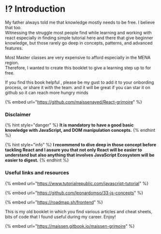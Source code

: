 # ⁉ Introduction

My father always told me that knowledge mostly needs to be free. I believe that too.\
Witnessing the struggle most people find while learning and working with react especially in finding simple tutorial here and there that give beginner knowledge, but those rarely go deep in concepts, patterns, and advanced features.

Most Master classes are very expensive to afford especially in the MENA region. \
Therefore, I wanted to create this booklet to give a learning step up to for free.&#x20;

If you find this book helpful , please be my gust to add it to your onbording process, or share it with the team. and it will be great if you can star it on github so it can reach more hungry minds

{% embed url="https://github.com/maissenayed/React-grimoire" %}

&#x20;



### Disclaimer&#x20;

{% hint style="danger" %}
**It is mandatory to have a good basic knowledge with JavaScript, and DOM manipulation concepts.**
{% endhint %}

{% hint style="info" %}
**I recommend to dive deep in those concept before tackling React and I assure you that not only React will be easier to understand but also anything that involves JavaScript Ecosystem will be easier to digest.**&#x20;
{% endhint %}

### &#x20;  Useful links and resources&#x20;

{% embed url="https://www.tutorialrepublic.com/javascript-tutorial" %}

{% embed url="https://github.com/leonardomso/33-js-concepts" %}

{% embed url="https://roadmap.sh/frontend" %}

This is my old booklet in which you find various articles and cheat sheets, bits of code that I found useful during my career. Enjoy!&#x20;

{% embed url="https://maissen.gitbook.io/maissen-grimoire" %}
